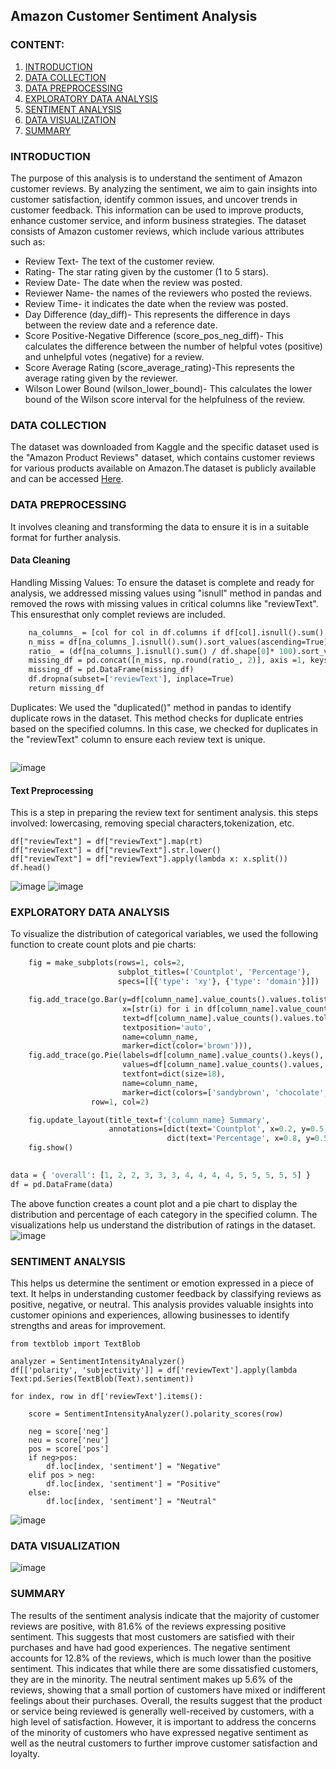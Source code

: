 ## Amazon Customer Sentiment Analysis

### CONTENT:
  1. [INTRODUCTION](#introduction)
2. [DATA COLLECTION](#data-collection)
3. [DATA PREPROCESSING](#data-preprocessing)
4. [EXPLORATORY DATA ANALYSIS](#exploratory-data-analysis)
5. [SENTIMENT ANALYSIS](#sentiment-analysis)
6. [DATA VISUALIZATION](#data-visualization)
7. [SUMMARY](#summary)

 
 ### INTRODUCTION
 The purpose of this analysis is to understand the sentiment of Amazon customer reviews. By analyzing the sentiment, we aim to gain insights into customer satisfaction, identify common issues, and uncover trends in customer feedback. This information can be used to improve products, enhance customer service, and inform business strategies.
 The dataset consists of Amazon customer reviews, which include various attributes such as:
 * Review Text- The text of the customer review.
* Rating- The star rating given by the customer (1 to 5 stars).
* Review Date- The date when the review was posted.
* Reviewer Name- the names of the reviewers who posted the reviews. 
* Review Time- it indicates the date when the review was posted. 
* Day Difference (day_diff)- This represents the difference in days between the review date and a reference date.
* Score Positive-Negative Difference (score_pos_neg_diff)- This calculates the difference between the number of helpful votes (positive) and unhelpful votes (negative) for a review. 
* Score Average Rating (score_average_rating)-This represents the average rating given by the reviewer. 
* Wilson Lower Bound (wilson_lower_bound)- This calculates the lower bound of the Wilson score interval for the helpfulness of the review.

### DATA COLLECTION
The dataset was downloaded from Kaggle and the specific dataset used is the "Amazon Product Reviews" dataset, which contains customer reviews for various products available on Amazon.The dataset is publicly available and can be accessed [Here](https://www.kaggle.com/datasets/arhamrumi/amazon-product-reviews).

### DATA PREPROCESSING
It involves cleaning and transforming the data to ensure it is in a suitable format for further analysis.
#### Data Cleaning
Handling Missing Values: To ensure the dataset is complete and ready for analysis, we addressed missing values using "isnull" method in pandas and removed the rows with missing values in critical columns like "reviewText". This ensuresthat only complet reviews are included.
```def missing_values_analysis(df):
    na_columns_ = [col for col in df.columns if df[col].isnull().sum() > 0]
    n_miss = df[na_columns_].isnull().sum().sort_values(ascending=True)
    ratio_ = (df[na_columns_].isnull().sum() / df.shape[0]* 100).sort_values(ascending=True)
    missing_df = pd.concat([n_miss, np.round(ratio_, 2)], axis =1, keys=["Missing Values", "Ratio"])
    missing_df = pd.DataFrame(missing_df)
    df.dropna(subset=['reviewText'], inplace=True)
    return missing_df
```

Duplicates: We used the "duplicated()" method in pandas to identify duplicate rows in the dataset. This method checks for duplicate entries based on the specified columns. In this case, we checked for duplicates in the "reviewText" column to ensure each review text is unique.
```df.drop_duplicates(subset=['reviewText'], inplace=True)
```
![image](https://github.com/user-attachments/assets/a6ee5cd7-bc46-47fc-b2a5-33d6f9f9e990)

#### Text Preprocessing
This is a step in preparing the review text for sentiment analysis. this steps involved: lowercasing, removing special characters,tokenization, etc.
```rt = lambda x: re.sub('[^a-zA-Z]', '', str(x))
df["reviewText"] = df["reviewText"].map(rt)
df["reviewText"] = df["reviewText"].str.lower()
df["reviewText"] = df["reviewText"].apply(lambda x: x.split())
df.head()
```
![image](https://github.com/user-attachments/assets/7979c935-056a-4486-abb3-bfed061cf2d5)
![image](https://github.com/user-attachments/assets/de43af26-c6f9-4bb1-97a7-f5cfc7a3f5e5)

### EXPLORATORY DATA ANALYSIS
To visualize the distribution of categorical variables, we used the following function to create count plots and pie charts:
```def categorical_variable_summary(df, column_name):
    fig = make_subplots(rows=1, cols=2,
                        subplot_titles=('Countplot', 'Percentage'),
                        specs=[[{'type': 'xy'}, {'type': 'domain'}]])

    fig.add_trace(go.Bar(y=df[column_name].value_counts().values.tolist(),
                         x=[str(i) for i in df[column_name].value_counts().index],
                         text=df[column_name].value_counts().values.tolist(),
                         textposition='auto',
                         name=column_name,
                         marker=dict(color='brown'))),  
    fig.add_trace(go.Pie(labels=df[column_name].value_counts().keys(),
                         values=df[column_name].value_counts().values,
                         textfont=dict(size=18),
                         name=column_name,
                         marker=dict(colors=['sandybrown', 'chocolate', 'Tan', 'lightbrown', 'darkbrown'])),  
                  row=1, col=2) 

    fig.update_layout(title_text=f'{column_name} Summary',
                      annotations=[dict(text='Countplot', x=0.2, y=0.5, font_size=12, showarrow=False),
                                   dict(text='Percentage', x=0.8, y=0.5, font_size=12, showarrow=False)])
    fig.show()

 
data = { 'overall': [1, 2, 2, 3, 3, 3, 4, 4, 4, 4, 5, 5, 5, 5, 5] } 
df = pd.DataFrame(data)
```
The above function creates a count plot and a pie chart to display the distribution and percentage of each category in the specified column. The visualizations help us understand the distribution of ratings in the dataset.
![image](https://github.com/user-attachments/assets/125393e9-84e9-4d10-94f2-2509e8cf1cf7)

### SENTIMENT ANALYSIS
This helps us determine the sentiment or emotion expressed in a piece of text. It helps in understanding customer feedback by classifying reviews as positive, negative, or neutral. This analysis provides valuable insights into customer opinions and experiences, allowing businesses to identify strengths and areas for improvement.
```from vaderSentiment.vaderSentiment import SentimentIntensityAnalyzer
from textblob import TextBlob

analyzer = SentimentIntensityAnalyzer()
df[['polarity', 'subjectivity']] = df['reviewText'].apply(lambda Text:pd.Series(TextBlob(Text).sentiment))

for index, row in df['reviewText'].items():

    score = SentimentIntensityAnalyzer().polarity_scores(row)

    neg = score['neg']
    neu = score['neu']
    pos = score['pos']
    if neg>pos:
        df.loc[index, 'sentiment'] = "Negative"
    elif pos > neg:
        df.loc[index, 'sentiment'] = "Positive"
    else:
        df.loc[index, 'sentiment'] = "Neutral"
```
![image](https://github.com/user-attachments/assets/ccd350cd-86c4-491f-bb7f-6c2a52cc0a13)


### DATA VISUALIZATION
![image](https://github.com/user-attachments/assets/c39d7aa5-687c-4e4d-bbd6-2cdf894d3987)

### SUMMARY
The results of the sentiment analysis indicate that the majority of customer reviews are positive, with 81.6% of the reviews expressing positive sentiment. This suggests that most customers are satisfied with their purchases and have had good experiences.
The negative sentiment accounts for 12.8% of the reviews, which is much lower than the positive sentiment. This indicates that while there are some dissatisfied customers, they are in the minority.
The neutral sentiment makes up 5.6% of the reviews, showing that a small portion of customers have mixed or indifferent feelings about their purchases.
Overall, the results suggest that the product or service being reviewed is generally well-received by customers, with a high level of satisfaction. However, it is important to address the concerns of the minority of customers who have expressed negative sentiment as well as the neutral customers to further improve customer satisfaction and loyalty.
